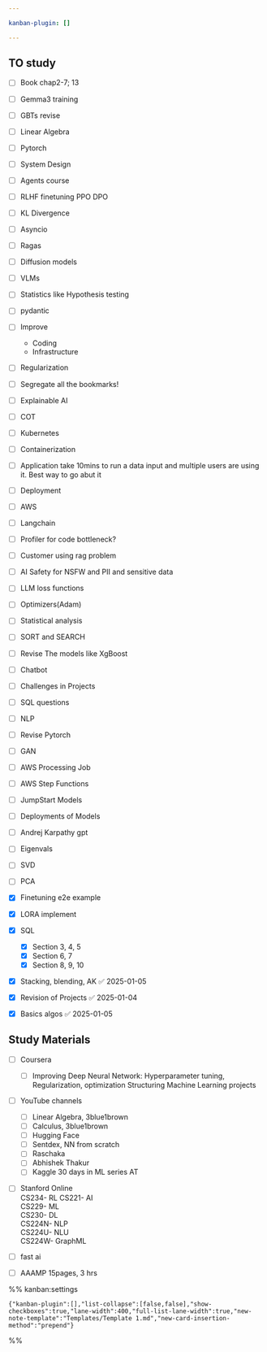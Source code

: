 ```yaml
---

kanban-plugin: []

---
```


## TO study

- [ ] Book chap2-7; 13
- [ ] Gemma3 training
- [ ] GBTs revise
- [ ] Linear Algebra
- [ ] Pytorch
- [ ] System Design
- [ ] Agents course
- [ ] RLHF finetuning PPO DPO
- [ ] KL Divergence
- [ ] Asyncio
- [ ] Ragas
- [ ] Diffusion models
- [ ] VLMs
- [ ] Statistics like Hypothesis testing
- [ ] pydantic
- [ ] Improve
	- Coding
	- Infrastructure
- [ ] Regularization
- [ ] Segregate all the bookmarks!
- [ ] Explainable AI
- [ ] COT
- [ ] Kubernetes
- [ ] Containerization
- [ ] Application take 10mins to run a data input and multiple users are using it. Best way to go abut it
- [ ] Deployment
- [ ] AWS
- [ ] Langchain
- [ ] Profiler for code bottleneck?
- [ ] Customer using rag problem
- [ ] AI Safety for NSFW and PII and sensitive data
- [ ] LLM loss functions
- [ ] Optimizers(Adam)
- [ ] Statistical analysis
- [ ] SORT and SEARCH
- [ ] Revise The models like XgBoost
- [ ] Chatbot
- [ ] Challenges in Projects
- [ ] SQL questions
- [ ] NLP
- [ ] Revise Pytorch
- [ ] GAN
- [ ] AWS Processing Job
- [ ] AWS Step Functions
- [ ] JumpStart Models
- [ ] Deployments of Models
- [ ] Andrej Karpathy gpt
- [ ] Eigenvals
- [ ] SVD
- [ ] PCA
- [x] Finetuning e2e example
- [x] LORA implement
- [x] SQL
	- [x] Section 3, 4, 5
	- [x] Section 6, 7
	- [x] Section 8, 9, 10
- [x] Stacking, blending, AK ✅ 2025-01-05
- [x] Revision of Projects ✅ 2025-01-04
- [x] Basics algos ✅ 2025-01-05


## Study Materials

- [ ] Coursera  
	- [ ] Improving Deep Neural Network: Hyperparameter tuning, Regularization, optimization 
	Structuring Machine Learning projects
- [ ] YouTube channels
	- [ ] Linear Algebra, 3blue1brown
	- [ ] Calculus, 3blue1brown
	- [ ] Hugging Face
	- [ ] Sentdex, NN from scratch
	- [ ] Raschaka
	- [ ] Abhishek Thakur
	- [ ] Kaggle 30 days in ML series AT
- [ ] Stanford Online  
	CS234- RL
	CS221- AI  
	CS229- ML  
	CS230- DL  
	CS224N- NLP  
	CS224U- NLU  
	CS224W- GraphML
- [ ] fast ai
- [ ] AAAMP 15pages, 3 hrs




%% kanban:settings
```
{"kanban-plugin":[],"list-collapse":[false,false],"show-checkboxes":true,"lane-width":400,"full-list-lane-width":true,"new-note-template":"Templates/Template 1.md","new-card-insertion-method":"prepend"}
```
%%